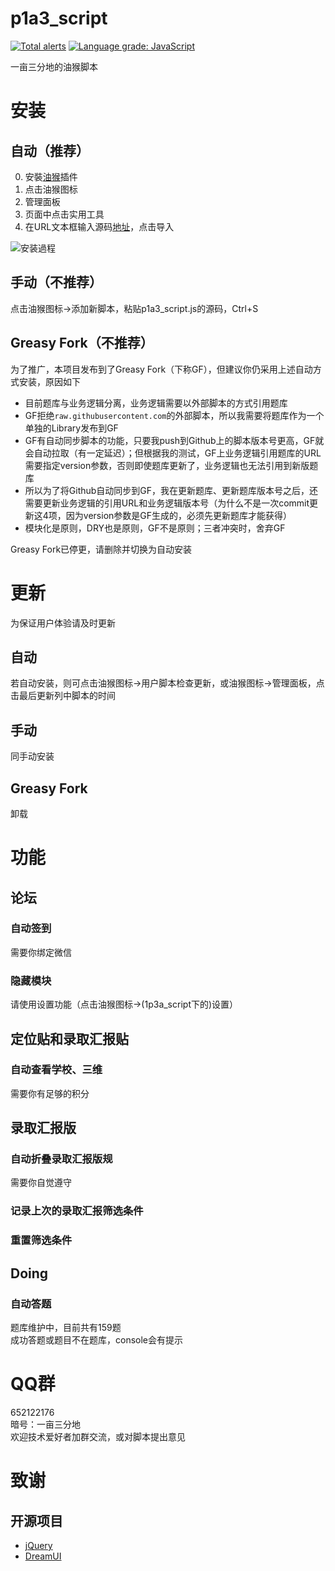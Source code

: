 # p1a3_script
[![Total alerts](https://img.shields.io/lgtm/alerts/g/eagleoflqj/p1a3_script.svg?logo=lgtm&logoWidth=18)](https://lgtm.com/projects/g/eagleoflqj/p1a3_script/alerts/)
[![Language grade: JavaScript](https://img.shields.io/lgtm/grade/javascript/g/eagleoflqj/p1a3_script.svg?logo=lgtm&logoWidth=18)](https://lgtm.com/projects/g/eagleoflqj/p1a3_script/context:javascript)
  
一亩三分地的油猴脚本
# 安装
## 自动（推荐）
0. 安裝[油猴](https://greasyfork.org/)插件
1. 点击油猴图标
2. 管理面板
3. 页面中点击实用工具
4. 在URL文本框输入源码[地址](https://raw.githubusercontent.com/eagleoflqj/p1a3_script/master/p1a3_script.js)，点击导入

![安装過程](https://user-images.githubusercontent.com/14802181/85127126-730c9e00-b261-11ea-885c-6622b760352a.png)

## 手动（不推荐）
点击油猴图标->添加新脚本，粘贴p1a3_script.js的源码，Ctrl+S
## Greasy Fork（不推荐）
为了推广，本项目发布到了Greasy Fork（下称GF），但建议你仍采用上述自动方式安装，原因如下
* 目前题库与业务逻辑分离，业务逻辑需要以外部脚本的方式引用题库
* GF拒绝`raw.githubusercontent.com`的外部脚本，所以我需要将题库作为一个单独的Library发布到GF
* GF有自动同步脚本的功能，只要我push到Github上的脚本版本号更高，GF就会自动拉取（有一定延迟）；但根据我的测试，GF上业务逻辑引用题库的URL需要指定version参数，否则即使题库更新了，业务逻辑也无法引用到新版题库
* 所以为了将Github自动同步到GF，我在更新题库、更新题库版本号之后，还需要更新业务逻辑的引用URL和业务逻辑版本号（为什么不是一次commit更新这4项，因为version参数是GF生成的，必须先更新题库才能获得）
* 模块化是原则，DRY也是原则，GF不是原则；三者冲突时，舍弃GF

Greasy Fork已停更，请删除并切换为自动安装
# 更新
为保证用户体验请及时更新
## 自动
若自动安装，则可点击油猴图标->用户脚本检查更新，或油猴图标->管理面板，点击最后更新列中脚本的时间
## 手动
同手动安装
## Greasy Fork
卸载
# 功能
## 论坛
### 自动签到
需要你绑定微信
### 隐藏模块
请使用设置功能（点击油猴图标->(1p3a_script下的)设置）
## 定位贴和录取汇报贴
### 自动查看学校、三维
需要你有足够的积分
## 录取汇报版
### 自动折叠录取汇报版规
需要你自觉遵守
### 记录上次的录取汇报筛选条件
### 重置筛选条件
## Doing
### 自动答题
题库维护中，目前共有159题  
成功答题或题目不在题库，console会有提示
# QQ群
652122176  
暗号：一亩三分地  
欢迎技术爱好者加群交流，或对脚本提出意见
# 致谢
## 开源项目
* [jQuery](https://jquery.com/)
* [DreamUI](https://dreamui.applinzi.com/)
